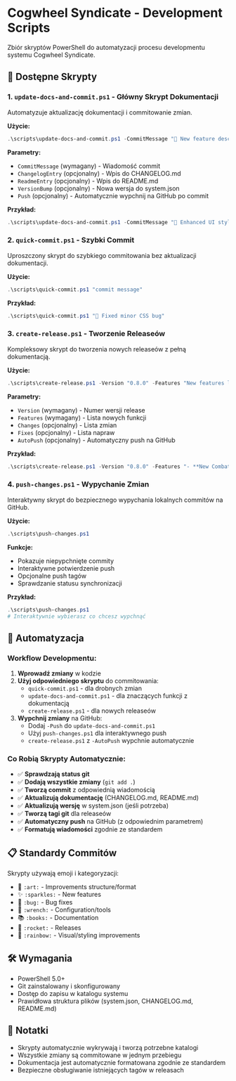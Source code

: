 # Cogwheel Syndicate - Development Scripts

Zbiór skryptów PowerShell do automatyzacji procesu developmentu systemu Cogwheel Syndicate.

## 📁 Dostępne Skrypty

### 1. `update-docs-and-commit.ps1` - Główny Skrypt Dokumentacji
Automatyzuje aktualizację dokumentacji i commitowanie zmian.

**Użycie:**
```powershell
.\scripts\update-docs-and-commit.ps1 -CommitMessage "🎨 New feature description" [-ChangelogEntry "..."] [-ReadmeEntry "..."] [-VersionBump "0.8.0"] [-Push]
```

**Parametry:**
- `CommitMessage` (wymagany) - Wiadomość commit
- `ChangelogEntry` (opcjonalny) - Wpis do CHANGELOG.md
- `ReadmeEntry` (opcjonalny) - Wpis do README.md
- `VersionBump` (opcjonalny) - Nowa wersja do system.json
- `Push` (opcjonalny) - Automatycznie wypchnij na GitHub po commit

**Przykład:**
```powershell
.\scripts\update-docs-and-commit.ps1 -CommitMessage "🎨 Enhanced UI styling" -ChangelogEntry "- Added steampunk styling to buttons" -ReadmeEntry "- **UI Improvements**: New steampunk button designs" -Push
```

### 2. `quick-commit.ps1` - Szybki Commit
Uproszczony skrypt do szybkiego commitowania bez aktualizacji dokumentacji.

**Użycie:**
```powershell
.\scripts\quick-commit.ps1 "commit message"
```

**Przykład:**
```powershell
.\scripts\quick-commit.ps1 "🐛 Fixed minor CSS bug"
```

### 3. `create-release.ps1` - Tworzenie Releaseów
Kompleksowy skrypt do tworzenia nowych releaseów z pełną dokumentacją.

**Użycie:**
```powershell
.\scripts\create-release.ps1 -Version "0.8.0" -Features "New features list" [-Changes "..."] [-Fixes "..."] [-AutoPush]
```

**Parametry:**
- `Version` (wymagany) - Numer wersji release
- `Features` (wymagany) - Lista nowych funkcji
- `Changes` (opcjonalny) - Lista zmian
- `Fixes` (opcjonalny) - Lista napraw
- `AutoPush` (opcjonalny) - Automatyczny push na GitHub

**Przykład:**
```powershell
.\scripts\create-release.ps1 -Version "0.8.0" -Features "- **New Combat System**: Enhanced dice rolling mechanics`n- **UI Overhaul**: Complete steampunk redesign" -Changes "- Improved performance" -Fixes "- Fixed dialog rendering issues" -AutoPush
```

### 4. `push-changes.ps1` - Wypychanie Zmian
Interaktywny skrypt do bezpiecznego wypychania lokalnych commitów na GitHub.

**Użycie:**
```powershell
.\scripts\push-changes.ps1
```

**Funkcje:**
- Pokazuje niepypchnięte commity
- Interaktywne potwierdzenie push
- Opcjonalne push tagów
- Sprawdzanie statusu synchronizacji

**Przykład:**
```powershell
.\scripts\push-changes.ps1
# Interaktywnie wybierasz co chcesz wypchnąć
```

## 🔧 Automatyzacja

### Workflow Developmentu:
1. **Wprowadź zmiany** w kodzie
2. **Użyj odpowiedniego skryptu** do commitowania:
   - `quick-commit.ps1` - dla drobnych zmian
   - `update-docs-and-commit.ps1` - dla znaczących funkcji z dokumentacją
   - `create-release.ps1` - dla nowych releaseów
3. **Wypchnij zmiany** na GitHub:
   - Dodaj `-Push` do `update-docs-and-commit.ps1`
   - Użyj `push-changes.ps1` dla interaktywnego push
   - `create-release.ps1` z `-AutoPush` wypchnie automatycznie

### Co Robią Skrypty Automatycznie:
- ✅ **Sprawdzają status git**
- ✅ **Dodają wszystkie zmiany** (`git add .`)
- ✅ **Tworzą commit** z odpowiednią wiadomością
- ✅ **Aktualizują dokumentację** (CHANGELOG.md, README.md)
- ✅ **Aktualizują wersję** w system.json (jeśli potrzeba)
- ✅ **Tworzą tagi git** dla releaseów
- ✅ **Automatyczny push** na GitHub (z odpowiednim parametrem)
- ✅ **Formatują wiadomości** zgodnie ze standardem

## 📋 Standardy Commitów

Skrypty używają emoji i kategoryzacji:
- 🎨 `:art:` - Improvements structure/format
- ✨ `:sparkles:` - New features
- 🐛 `:bug:` - Bug fixes
- 🔧 `:wrench:` - Configuration/tools
- 📚 `:books:` - Documentation
- 🚀 `:rocket:` - Releases
- 🌈 `:rainbow:` - Visual/styling improvements

## 🛠️ Wymagania

- PowerShell 5.0+
- Git zainstalowany i skonfigurowany
- Dostęp do zapisu w katalogu systemu
- Prawidłowa struktura plików (system.json, CHANGELOG.md, README.md)

## 📝 Notatki

- Skrypty automatycznie wykrywają i tworzą potrzebne katalogi
- Wszystkie zmiany są commitowane w jednym przebiegu
- Dokumentacja jest automatycznie formatowana zgodnie ze standardem
- Bezpieczne obsługiwanie istniejących tagów w releasach

